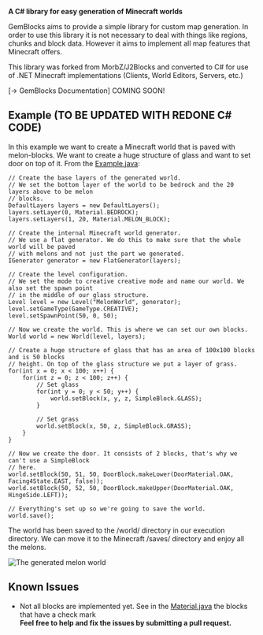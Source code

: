 **A C# library for easy generation of Minecraft worlds**

GemBlocks aims to provide a simple library for custom map generation. In order to use this library it is not necessary to deal with things like regions, chunks and block data. However it aims to implement all map features that Minecraft offers.

This library was forked from MorbZ/J2Blocks and converted to C# for use of .NET Minecraft implementations (Clients, World Editors, Servers, etc.)

[→ GemBlocks Documentation] COMING SOON!

Example (TO BE UPDATED WITH REDONE C# CODE)
------
In this example we want to create a Minecraft world that is paved with melon-blocks. We want to create a huge structure of glass and want to set door on top of it. From the [Example.java](https://github.com/MorbZ/J2Blocks/blob/master/doc/Example.java):

	// Create the base layers of the generated world.
	// We set the bottom layer of the world to be bedrock and the 20 layers above to be melon 
	// blocks.
	DefaultLayers layers = new DefaultLayers();
	layers.setLayer(0, Material.BEDROCK);
	layers.setLayers(1, 20, Material.MELON_BLOCK);

	// Create the internal Minecraft world generator.
	// We use a flat generator. We do this to make sure that the whole world will be paved 
	// with melons and not just the part we generated.
	IGenerator generator = new FlatGenerator(layers);

	// Create the level configuration.
	// We set the mode to creative creative mode and name our world. We also set the spawn point
	// in the middle of our glass structure.
	Level level = new Level("MelonWorld", generator);
	level.setGameType(GameType.CREATIVE);
	level.setSpawnPoint(50, 0, 50);

	// Now we create the world. This is where we can set our own blocks.
	World world = new World(level, layers);

	// Create a huge structure of glass that has an area of 100x100 blocks and is 50 blocks 
	// height. On top of the glass structure we put a layer of grass.
	for(int x = 0; x < 100; x++) {
		for(int z = 0; z < 100; z++) {
			// Set glass
			for(int y = 0; y < 50; y++) {
				world.setBlock(x, y, z, SimpleBlock.GLASS);
			}
		
			// Set grass
			world.setBlock(x, 50, z, SimpleBlock.GRASS);
		}
	}

	// Now we create the door. It consists of 2 blocks, that's why we can't use a SimpleBlock 
	// here.
	world.setBlock(50, 51, 50, DoorBlock.makeLower(DoorMaterial.OAK, Facing4State.EAST, false));
	world.setBlock(50, 52, 50, DoorBlock.makeUpper(DoorMaterial.OAK, HingeSide.LEFT));

	// Everything's set up so we're going to save the world.
	world.save();

The world has been saved to the /world/ directory in our execution directory. We can move it to the Minecraft /saves/ directory and enjoy all the melons.

![The generated melon world](https://raw.githubusercontent.com/MorbZ/J2Blocks/master/doc/example.jpg)

Known Issues
------
- Not all blocks are implemented yet. See in the [Material.java](https://github.com/MorbZ/J2Blocks/blob/master/src/net/morbz/minecraft/blocks/Material.java) the blocks that have a check mark  
**Feel free to help and fix the issues by submitting a pull request.**
